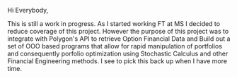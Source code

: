 Hi Everybody,

This is still a work in progress. As I started working FT at MS I decided to reduce coverage of this project. However the purpose of this project was to integrate with Polygon's 
API to retrieve Option Financial Data and Build out a set of OOO based programs that allow for rapid manipulation of portfolios and consequently porfolio optimization using Stochastic
Calculus and other Financial Engineering methods. I see to pick this back up when I have more time.
